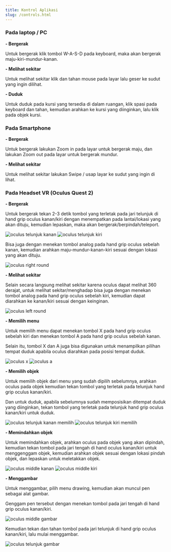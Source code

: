 ```yaml
---
title: Kontrol Aplikasi
slug: /controls.html
---
```


### Pada laptop / PC

**- Bergerak**

Untuk bergerak klik tombol W-A-S-D pada keyboard, maka akan bergerak maju-kiri-mundur-kanan.

**- Melihat sekitar**

Untuk melihat sekitar klik dan tahan mouse pada layar lalu geser ke sudut yang ingin dilihat.

**- Duduk**

Untuk duduk pada kursi yang tersedia di dalam ruangan, klik spasi pada keyboard dan tahan, kemudian arahkan ke kursi yang diinginkan, lalu klik pada objek kursi.

### Pada Smartphone

**- Bergerak**

Untuk bergerak lakukan Zoom in pada layar untuk bergerak maju, dan lakukan Zoom out pada layar untuk bergerak mundur.

**- Melihat sekitar**

Untuk melihat sekitar lakukan Swipe / usap layar ke sudut yang ingin di lihat.

### Pada Headset VR (Oculus Quest 2)

**- Bergerak**

Untuk bergerak tekan 2-3 detik tombol yang terletak pada jari telunjuk di hand grip oculus kanan/kiri dengan menempatkan pada lantai/lokasi yang akan dituju, kemudian lepaskan, maka akan bergerak/berpindah/teleport.

![oculus telunjuk kanan](img/oculus%20kanan%20telunjuk.jpg)
![oculus telunjuk kiri](img/oculus%20kiri%20telunjuk.jpg)

Bisa juga dengan menekan tombol analog pada hand grip oculus sebelah kanan, kemudian arahkan maju-mundur-kanan-kiri sesuai dengan lokasi yang akan dituju.

![oculus right round](img/oculus%20thumb%20right%20round.jpg)

**- Melihat sekitar**

Selain secara langsung melihat sekitar karena oculus dapat melihat 360 derajat, untuk melihat sekitar/menghadap bisa juga dengan menekan tombol analog pada hand grip oculus sebelah kiri, kemudian dapat diarahkan ke kanan/kiri sesuai dengan keinginan. 

![oculus left round](img/oculus%20thumb%20left%20round.jpg)

**- Memilih menu**

Untuk memilih menu dapat menekan tombol X pada hand grip oculus sebelah kiri dan menekan tombol A pada hand grip oculus sebelah kanan.

Selain itu, tombol X dan A juga bisa digunakan untuk menampilkan pilihan tempat duduk apabila oculus diarahkan pada posisi tempat duduk.

![oculus x](img/oculus%20thumb%20left%20X.jpg)
![oculus a](img/oculus%20thumb%20right%20A.jpg)

**- Memilih objek**

Untuk memilih objek dari menu yang sudah dipilih sebelumnya, arahkan oculus pada objek kemudian tekan tombol yang terletak pada telunjuk hand grip oculus kanan/kiri.

Dan untuk duduk, apabila sebelumnya sudah memposisikan ditempat duduk yang diinginkan, tekan tombol yang terletak pada telunjuk hand grip oculus kanan/kiri untuk duduk.

![oculus telunjuk kanan memilih](img/oculus%20kanan%20telunjuk.jpg)
![oculus telunjuk kiri memilih](img/oculus%20kiri%20telunjuk.jpg)

**- Memindahkan objek**

Untuk memindahkan objek, arahkan oculus pada objek yang akan dipindah, kemudian tekan tombol pada jari tengah di hand oculus kanan/kiri untuk menggenggam objek, kemudian arahkan objek sesuai dengan lokasi pindah objek, dan lepaskan untuk meletakkan objek. 

![oculus middle kanan](img/oculus%20kanan%20middle.jpg)
![oculus middle kiri](img/oculus%20kiri%20middle.jpg)

**- Menggambar**

Untuk menggambar, pilih menu drawing, kemudian akan muncul pen sebagai alat gambar. 

Genggam pen tersebut dengan menekan tombol pada jari tengah di hand grip oculus kanan/kiri.

![oculus middle gambar](img/oculus%20kanan%20middle.jpg)

Kemudian tekan dan tahan tombol pada jari telunjuk di hand grip oculus kanan/kiri, lalu mulai menggambar.

![oculus telunjuk gambar](img/oculus%20kanan%20telunjuk.jpg)